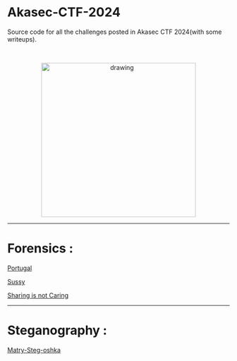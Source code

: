 # Akasec-CTF-2024
Source code for all the challenges posted in Akasec CTF 2024(with some writeups).

<br>

<p align="center">
  <img src="./images/ctf-logo.png" alt="drawing" width="350"/>
</p>


------------------------------
# Forensics :

  [Portugal](https://github.com/RedaHmimchi/AKASEC-CTF-2024-challenges/blob/main/%5BForensics%5D%20Portugal.md)
  
  [Sussy](https://github.com/RedaHmimchi/AKASEC-CTF-2024-challenges/blob/main/%5BForensics%5D%20Sussy.md)
  
  [Sharing is not Caring](https://github.com/RedaHmimchi/AKASEC-CTF-2024-challenges/blob/main/%5BForensics%5D%20Sharing%20is%20not%20Caring.md)
  

------------------------------
# Steganography :

  [Matry-Steg-oshka](https://github.com/RedaHmimchi/AKASEC-CTF-2024-challenges/blob/main/%5BSteganography%5D%20Matry-Steg-oshka.md)
